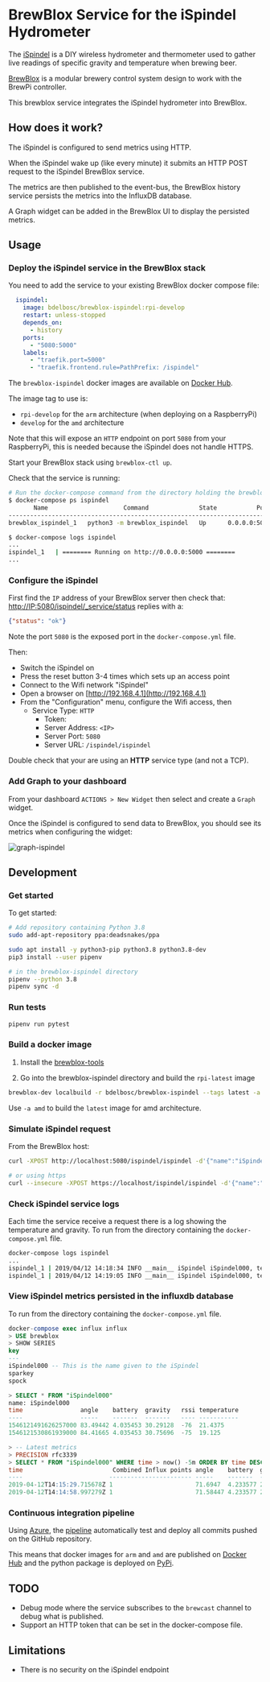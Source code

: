 # BrewBlox Service for the iSpindel Hydrometer

The [iSpindel](https://github.com/universam1/iSpindel/) is a DIY wireless hydrometer and thermometer used to gather live readings of specific gravity and temperature when brewing beer.

[BrewBlox](https://brewpi.com/) is a modular brewery control system design to work with the BrewPi controller.


This brewblox service integrates the iSpindel hydrometer into BrewBlox.


## How does it work?

The iSpindel is configured to send metrics using HTTP.

When the iSpindel wake up (like every minute) it submits an HTTP POST request to the iSpindel BrewBlox service.

The metrics are then published to the event-bus, the BrewBlox history service persists the metrics into the InfluxDB database.

A Graph widget can be added in the BrewBlox UI to display the persisted metrics.

## Usage

### Deploy the iSpindel service in the BrewBlox stack

You need to add the service to your existing BrewBlox docker compose file:

```yaml
  ispindel:
    image: bdelbosc/brewblox-ispindel:rpi-develop
    restart: unless-stopped
    depends_on:
      - history
    ports:
      - "5080:5000"
    labels:
      - "traefik.port=5000"
      - "traefik.frontend.rule=PathPrefix: /ispindel"
```

The `brewblox-ispindel` docker images are available on [Docker Hub](https://cloud.docker.com/repository/docker/bdelbosc/brewblox-ispindel).

The image tag to use is:
- `rpi-develop` for the `arm` architecture (when deploying on a RaspberryPi)
- `develop` for the `amd` architecture

Note that this will expose an `HTTP` endpoint on port `5080` from your RaspberryPi,
this is needed because the iSpindel does not handle HTTPS.

Start your BrewBlox stack using `brewblox-ctl up`.

Check that the service is running:
```bash
# Run the docker-compose command from the directory holding the brewblox docker-compose file
$ docker-compose ps ispindel
       Name                     Command              State           Ports
-----------------------------------------------------------------------------------
brewblox_ispindel_1   python3 -m brewblox_ispindel   Up      0.0.0.0:5080->5000/tcp

$ docker-compose logs ispindel
...
ispindel_1   | ======== Running on http://0.0.0.0:5000 ========
...
```


### Configure the iSpindel

First find the `IP` address of your BrewBlox server then check that:
[http://IP:5080/ispindel/_service/status](http://IP:5080/ispindel/_service/status)
replies with a:
```json
{"status": "ok"}
```

Note the port `5080` is the exposed port in the `docker-compose.yml` file.

Then:
- Switch the iSpindel on
- Press the reset button 3-4 times which sets up an access point
- Connect to the Wifi network "iSpindel"
- Open a browser on [http://192.168.4.1](http://192.168.4.1)
- From the "Configuration" menu, configure the Wifi access, then
  - Service Type: `HTTP`
    - Token:
    - Server Address: `<IP>`
    - Server Port: `5080`
    - Server URL: `/ispindel/ispindel`


Double check that your are using an **HTTP** service type (and not a TCP).

### Add Graph to your dashboard

From your dashboard `ACTIONS > New Widget` then select and create a `Graph` widget.

Once the iSpindel is configured to send data to BrewBlox, you should see its metrics when configuring the widget:

![graph-ispindel](./graph-ispindel.png)


## Development

### Get started

To get started:
```bash
# Add repository containing Python 3.8
sudo add-apt-repository ppa:deadsnakes/ppa

sudo apt install -y python3-pip python3.8 python3.8-dev
pip3 install --user pipenv

# in the brewblox-ispindel directory
pipenv --python 3.8
pipenv sync -d
```

### Run tests

```bash
pipenv run pytest
```

### Build a docker image

1. Install the [brewblox-tools](https://github.com/BrewBlox/brewblox-tools)

2. Go into the brewblox-ispindel directory and build the `rpi-latest` image
```bash
brewblox-dev localbuild -r bdelbosc/brewblox-ispindel --tags latest -a arm
```

Use `-a amd` to build the `latest` image for amd architecture.

### Simulate iSpindel request

From the BrewBlox host:

```bash
curl -XPOST http://localhost:5080/ispindel/ispindel -d'{"name":"iSpindel000","ID":4974097,"angle":83.49442,"temperature":21.4375,"temp_units":"C","battery":4.035453,"gravity":30.29128,"interval":60,"RSSI":-76}'

# or using https
curl --insecure -XPOST https://localhost/ispindel/ispindel -d'{"name":"iSpindel000","ID":4974097,"angle":83.49442,"temperature":21.4375,"temp_units":"C","battery":4.035453,"gravity":30.29128,"interval":60,"RSSI":-76}'

```

### Check iSpindel service logs

Each time the service receive a request there is a log showing the temperature and gravity.
To run from the directory containing the `docker-compose.yml` file.

```bash
docker-compose logs ispindel
...
ispindel_1 | 2019/04/12 14:18:34 INFO __main__ iSpindel iSpindel000, temp: 21.75, gravity: 22.63023
ispindel_1 | 2019/04/12 14:19:05 INFO __main__ iSpindel iSpindel000, temp: 21.6875, gravity: 22.69526
```

### View iSpindel metrics persisted in the influxdb database

To run from the directory containing the `docker-compose.yml` file.

```sql
docker-compose exec influx influx
> USE brewblox
> SHOW SERIES
key
---
iSpindel000 -- This is the name given to the iSpindel
sparkey
spock

> SELECT * FROM "iSpindel000"
name: iSpindel000
time                angle    battery  gravity   rssi temperature
----                -----    -------  -------   ---- -----------
1546121491626257000 83.49442 4.035453 30.29128  -76  21.4375
1546121530861939000 84.41665 4.035453 30.75696  -75  19.125

> -- Latest metrics
> PRECISION rfc3339
> SELECT * FROM "iSpindel000" WHERE time > now() -5m ORDER BY time DESC LIMIT 10
time                         Combined Influx points angle    battery  gravity  rssi temperature
----                        ----------------------- -----    -------  -------  ---- -----------
2019-04-12T14:15:29.715678Z 1                       71.6947  4.233577 22.67045 -68  21.9375
2019-04-12T14:14:58.997279Z 1                       71.58447 4.233577 22.51496 -67  21.9375

```

### Continuous integration pipeline

Using [Azure](https://dev.azure.com), the [pipeline](./azure-pipelines.yml) automatically test and deploy all commits
pushed on the GitHub repository.

This means that docker images for `arm` and `amd` are published on [Docker Hub](https://hub.docker.com/) and the python package is deployed on [PyPi](https://pypi.org/).

## TODO

- Debug mode where the service subscribes to the `brewcast` channel to debug what is published.
- Support an HTTP token that can be set in the docker-compose file.

## Limitations

- There is no security on the iSpindel endpoint
